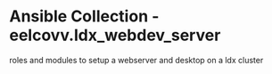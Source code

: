 # Ansible Collection - eelcovv.ldx_webdev_server

roles and modules to setup a webserver and desktop on a ldx cluster
